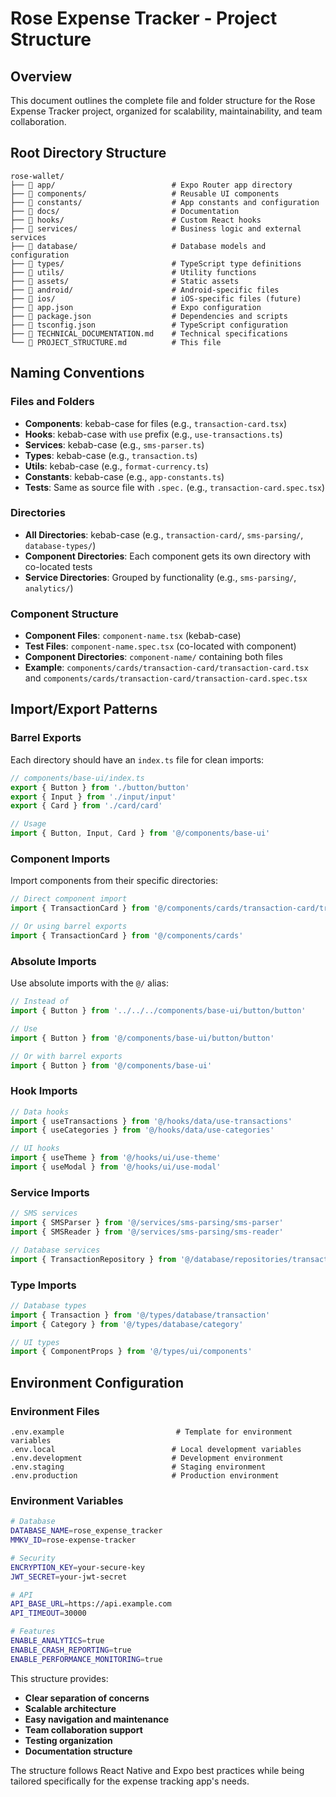 # Rose Expense Tracker - Project Structure

## Overview
This document outlines the complete file and folder structure for the Rose Expense Tracker project, organized for scalability, maintainability, and team collaboration.

## Root Directory Structure
```
rose-wallet/
├── 📁 app/                          # Expo Router app directory
├── 📁 components/                   # Reusable UI components
├── 📁 constants/                    # App constants and configuration
├── 📁 docs/                         # Documentation
├── 📁 hooks/                        # Custom React hooks
├── 📁 services/                     # Business logic and external services
├── 📁 database/                     # Database models and configuration
├── 📁 types/                        # TypeScript type definitions
├── 📁 utils/                        # Utility functions
├── 📁 assets/                       # Static assets
├── 📁 android/                      # Android-specific files
├── 📁 ios/                          # iOS-specific files (future)
├── 📄 app.json                      # Expo configuration
├── 📄 package.json                  # Dependencies and scripts
├── 📄 tsconfig.json                 # TypeScript configuration
├── 📄 TECHNICAL_DOCUMENTATION.md    # Technical specifications
└── 📄 PROJECT_STRUCTURE.md          # This file
```

## Naming Conventions

### Files and Folders
- **Components**: kebab-case for files (e.g., `transaction-card.tsx`)
- **Hooks**: kebab-case with `use` prefix (e.g., `use-transactions.ts`)
- **Services**: kebab-case (e.g., `sms-parser.ts`)
- **Types**: kebab-case (e.g., `transaction.ts`)
- **Utils**: kebab-case (e.g., `format-currency.ts`)
- **Constants**: kebab-case (e.g., `app-constants.ts`)
- **Tests**: Same as source file with `.spec.` (e.g., `transaction-card.spec.tsx`)

### Directories
- **All Directories**: kebab-case (e.g., `transaction-card/`, `sms-parsing/`, `database-types/`)
- **Component Directories**: Each component gets its own directory with co-located tests
- **Service Directories**: Grouped by functionality (e.g., `sms-parsing/`, `analytics/`)

### Component Structure
- **Component Files**: `component-name.tsx` (kebab-case)
- **Test Files**: `component-name.spec.tsx` (co-located with component)
- **Component Directories**: `component-name/` containing both files
- **Example**: `components/cards/transaction-card/transaction-card.tsx` and `components/cards/transaction-card/transaction-card.spec.tsx`

## Import/Export Patterns

### Barrel Exports
Each directory should have an `index.ts` file for clean imports:

```typescript
// components/base-ui/index.ts
export { Button } from './button/button'
export { Input } from './input/input'
export { Card } from './card/card'

// Usage
import { Button, Input, Card } from '@/components/base-ui'
```

### Component Imports
Import components from their specific directories:

```typescript
// Direct component import
import { TransactionCard } from '@/components/cards/transaction-card/transaction-card'

// Or using barrel exports
import { TransactionCard } from '@/components/cards'
```

### Absolute Imports
Use absolute imports with the `@/` alias:

```typescript
// Instead of
import { Button } from '../../../components/base-ui/button/button'

// Use
import { Button } from '@/components/base-ui/button/button'

// Or with barrel exports
import { Button } from '@/components/base-ui'
```

### Hook Imports
```typescript
// Data hooks
import { useTransactions } from '@/hooks/data/use-transactions'
import { useCategories } from '@/hooks/data/use-categories'

// UI hooks
import { useTheme } from '@/hooks/ui/use-theme'
import { useModal } from '@/hooks/ui/use-modal'
```

### Service Imports
```typescript
// SMS services
import { SMSParser } from '@/services/sms-parsing/sms-parser'
import { SMSReader } from '@/services/sms-parsing/sms-reader'

// Database services
import { TransactionRepository } from '@/database/repositories/transaction-repository'
```

### Type Imports
```typescript
// Database types
import { Transaction } from '@/types/database/transaction'
import { Category } from '@/types/database/category'

// UI types
import { ComponentProps } from '@/types/ui/components'
```

## Environment Configuration

### Environment Files
```
.env.example                         # Template for environment variables
.env.local                          # Local development variables
.env.development                    # Development environment
.env.staging                        # Staging environment
.env.production                     # Production environment
```

### Environment Variables
```bash
# Database
DATABASE_NAME=rose_expense_tracker
MMKV_ID=rose-expense-tracker

# Security
ENCRYPTION_KEY=your-secure-key
JWT_SECRET=your-jwt-secret

# API
API_BASE_URL=https://api.example.com
API_TIMEOUT=30000

# Features
ENABLE_ANALYTICS=true
ENABLE_CRASH_REPORTING=true
ENABLE_PERFORMANCE_MONITORING=true
```

This structure provides:
- **Clear separation of concerns**
- **Scalable architecture**
- **Easy navigation and maintenance**
- **Team collaboration support**
- **Testing organization**
- **Documentation structure**

The structure follows React Native and Expo best practices while being tailored specifically for the expense tracking app's needs.
